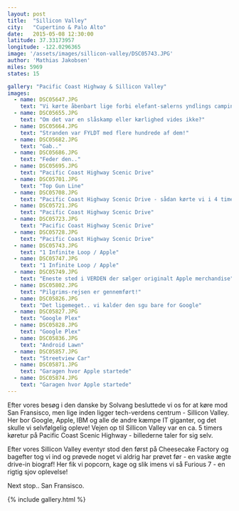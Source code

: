 ```yaml
---
layout: post
title:  "Sillicon Valley"
city:   "Cupertino & Palo Alto"
date:   2015-05-08 12:30:00
latitude: 37.33173957
longitude: -122.0296365
image: '/assets/images/sillicon-valley/DSC05743.JPG'
author: 'Mathias Jakobsen'
miles: 5969
states: 15

gallery: "Pacific Coast Highway & Sillicon Valley"
images:
  - name: DSC05647.JPG
    text: "Vi kørte åbenbart lige forbi elefant-sælerns yndlings campingplads"
  - name: DSC05655.JPG
    text: "Om det var en slåskamp eller kærlighed vides ikke?"
  - name: DSC05664.JPG
    text: "Stranden var FYLDT med flere hundrede af dem!"
  - name: DSC05682.JPG
    text: "Gab.."
  - name: DSC05686.JPG
    text: "Feder den.."
  - name: DSC05695.JPG
    text: "Pacific Coast Highway Scenic Drive"
  - name: DSC05701.JPG
    text: "Top Gun Line"
  - name: DSC05708.JPG
    text: "Pacific Coast Highway Scenic Drive - sådan kørte vi i 4 timer"
  - name: DSC05721.JPG
    text: "Pacific Coast Highway Scenic Drive"
  - name: DSC05723.JPG
    text: "Pacific Coast Highway Scenic Drive"
  - name: DSC05728.JPG
    text: "Pacific Coast Highway Scenic Drive"
  - name: DSC05743.JPG
    text: "1 Infinite Loop / Apple"
  - name: DSC05747.JPG
    text: "1 Infinite Loop / Apple"
  - name: DSC05749.JPG
    text: "Eneste sted i VERDEN der sælger originalt Apple merchandise"
  - name: DSC05802.JPG
    text: "Pilgrims-rejsen er gennemført!"
  - name: DSC05826.JPG
    text: "Det ligemeget.. vi kalder den sgu bare for Google"
  - name: DSC05827.JPG
    text: "Google Plex"
  - name: DSC05828.JPG
    text: "Google Plex"
  - name: DSC05836.JPG
    text: "Android Lawn"
  - name: DSC05857.JPG
    text: "Streetview Car"
  - name: DSC05871.JPG
    text: "Garagen hvor Apple startede"
  - name: DSC05874.JPG
    text: "Garagen hvor Apple startede"
---
```


Efter vores besøg i den danske by Solvang besluttede vi os for at køre mod San Fransisco, men lige inden ligger tech-verdens centrum - Sillicon Valley. Her bor Google, Apple, IBM og alle de andre kæmpe IT giganter, og det skulle vi selvfølgelig opleve! Vejen op til Sillicon Valley var en ca. 5 timers køretur på Pacific Coast Scenic Highway - billederne taler for sig selv.

Efter vores Sillicon Valley eventyr stod den først på Cheesecake Factory og bagefter tog vi ind og prøvede noget vi aldrig har prøvet før - en vaske ægte drive-in biograf! Her fik vi popcorn, kage og slik imens vi så Furious 7 - en rigtig sjov oplevelse!

Next stop.. San Fransisco.

{% include gallery.html %}






